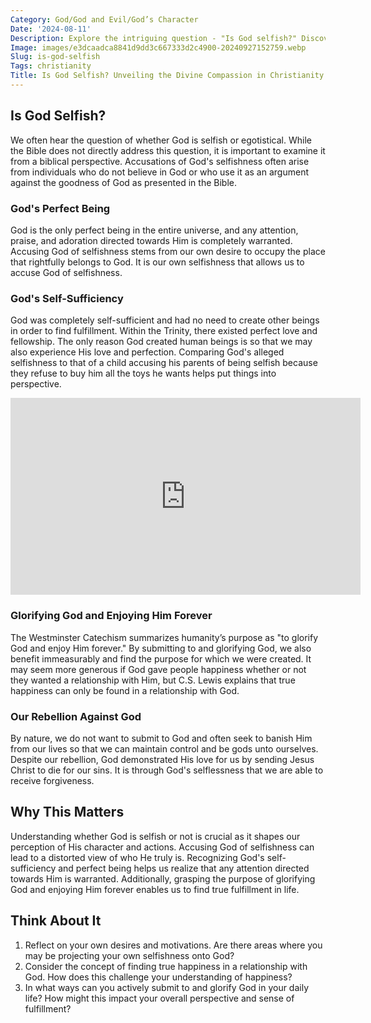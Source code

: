 ```yaml
---
Category: God/God and Evil/God’s Character
Date: '2024-08-11'
Description: Explore the intriguing question - "Is God selfish?" Discover diverse perspectives on this thought-provoking topic.
Image: images/e3dcaadca8841d9dd3c667333d2c4900-20240927152759.webp
Slug: is-god-selfish
Tags: christianity
Title: Is God Selfish? Unveiling the Divine Compassion in Christianity
---
```


## Is God Selfish?

We often hear the question of whether God is selfish or egotistical. While the Bible does not directly address this question, it is important to examine it from a biblical perspective. Accusations of God's selfishness often arise from individuals who do not believe in God or who use it as an argument against the goodness of God as presented in the Bible.

### God's Perfect Being

God is the only perfect being in the entire universe, and any attention, praise, and adoration directed towards Him is completely warranted. Accusing God of selfishness stems from our own desire to occupy the place that rightfully belongs to God. It is our own selfishness that allows us to accuse God of selfishness. 

### God's Self-Sufficiency

God was completely self-sufficient and had no need to create other beings in order to find fulfillment. Within the Trinity, there existed perfect love and fellowship. The only reason God created human beings is so that we may also experience His love and perfection. Comparing God's alleged selfishness to that of a child accusing his parents of being selfish because they refuse to buy him all the toys he wants helps put things into perspective.


<iframe width="560" height="315" src="https://www.youtube.com/embed/I2aAy6-w2HU" frameborder="0" allow="autoplay; encrypted-media" allowfullscreen></iframe>


### Glorifying God and Enjoying Him Forever

The Westminster Catechism summarizes humanity’s purpose as "to glorify God and enjoy Him forever." By submitting to and glorifying God, we also benefit immeasurably and find the purpose for which we were created. It may seem more generous if God gave people happiness whether or not they wanted a relationship with Him, but C.S. Lewis explains that true happiness can only be found in a relationship with God. 

### Our Rebellion Against God

By nature, we do not want to submit to God and often seek to banish Him from our lives so that we can maintain control and be gods unto ourselves. Despite our rebellion, God demonstrated His love for us by sending Jesus Christ to die for our sins. It is through God's selflessness that we are able to receive forgiveness.

## Why This Matters

Understanding whether God is selfish or not is crucial as it shapes our perception of His character and actions. Accusing God of selfishness can lead to a distorted view of who He truly is. Recognizing God's self-sufficiency and perfect being helps us realize that any attention directed towards Him is warranted. Additionally, grasping the purpose of glorifying God and enjoying Him forever enables us to find true fulfillment in life.

## Think About It

1. Reflect on your own desires and motivations. Are there areas where you may be projecting your own selfishness onto God?
2. Consider the concept of finding true happiness in a relationship with God. How does this challenge your understanding of happiness?
3. In what ways can you actively submit to and glorify God in your daily life? How might this impact your overall perspective and sense of fulfillment?